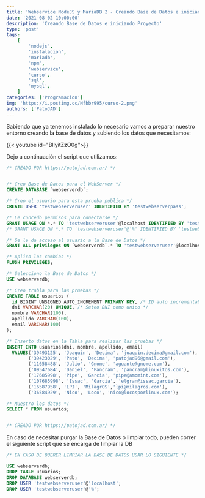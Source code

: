 ```yaml
---
title: 'Webservice NodeJS y MariaDB 2 - Creando Base de Datos e iniciando Proyecto'
date: '2021-08-02 10:00:00'
description: 'Creando Base de Datos e iniciando Proyecto'
type: 'post'
tags:
    [
        'nodejs',
        'instalacion',
        'mariadb',
        'npm',
        'webservice',
        'curso',
        'sql',
        'mysql',
    ]
categories: ['Programacion']
img: 'https://i.postimg.cc/Nfbbr995/curso-2.png'
authors: ['PatoJAD']
---
```


Sabiendo que ya tenemos instalado lo necesario vamos a preparar nuestro entorno creando la base de datos y subiendo los datos que necesitamos:

{{< youtube id="BllyitZzO0g">}}

Dejo a continuación el script que utilizamos:

```sql
/* CREADO POR https://patojad.com.ar/ */


/* Creo Base de Datos para el WebServer */
CREATE DATABASE `webserverdb`;

/* Creo el usuario para esta prueba publica */
CREATE USER 'testwebserveruser' IDENTIFIED BY 'testwebserverpass';

/* Le concedo permisos para conectarse */
GRANT USAGE ON *.* TO 'testwebserveruser'@localhost IDENTIFIED BY 'testwebserverpass';
/* GRANT USAGE ON *.* TO 'testwebserveruser'@'%' IDENTIFIED BY 'testwebserverpass'; // Esto se usar en caso de que se requiera acceder fuera del localhost */

/* Se le da acceso al usuario a la Base de Datos */
GRANT ALL privileges ON `webserverdb`.* TO 'testwebserveruser'@localhost;

/* Aplico los cambios */
FLUSH PRIVILEGES;

/* Selecciono la Base de Datos */
USE webserverdb;

/* Creo trabla para las pruebas */
CREATE TABLE usuarios (
  id BIGINT UNSIGNED AUTO_INCREMENT PRIMARY KEY, /* ID auto incrementable seteado como primary key*/
  dni VARCHAR(20) UNIQUE, /* Seteo DNI como unico */
  nombre VARCHAR(100),
  apellido VARCHAR(100),
  email VARCHAR(100)
);

/* Inserto datos en la Tabla para realizar las pruebas */
INSERT INTO usuarios(dni, nombre, apellido, email)
  VALUES('39493125', 'Joaquin', 'Decima', 'joaquin.decima@gmail.com'),
        ('39423029', 'Pato', 'Decima', 'patojad96@gmail.com'),
        ('11658488', 'Julio', 'Gnome', 'aguante@gnome.com'),
        ('09547684', 'Daniel', 'Pancram', 'pancram@linuxitos.com'),
        ('17685998', 'Pipe', 'Garcia', 'pipe@amomint.com'),
        ('107685998', 'Issac', 'Garcia', 'elgran@issac.garcia'),
        ('16587958', 'LPI', 'MilagrOS','lpi@milagros.com'),
        ('36584929', 'Nico', 'Loco', 'nico@locosporlinux.com');

/* Muestro los datos */
SELECT * FROM usuarios;


/* CREADO POR https://patojad.com.ar/ */
```

En caso de necesitar purgar la Base de Datos o limpiar todo, pueden correr el siguiente script que se encarga de limpiar la DB

```sql
/* EN CASO DE QUERER LIMPIAR LA BASE DE DATOS USAR LO SIGUIENTE */

USE webserverdb;
DROP TABLE usuarios;
DROP DATABASE webserverdb;
DROP USER 'testwebserveruser'@'localhost';
DROP USER 'testwebserveruser'@'%';
```
